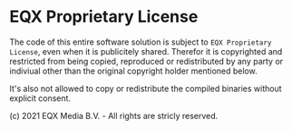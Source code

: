 # EQX Proprietary License

The code of this entire software solution is subject to `EQX Proprietary License`, even when it is publicitely shared.
Therefor it is copyrighted and restricted from being copied, reproduced or redistributed by any party or 
indiviual other than the original copyright holder mentioned below.

It's also not allowed to copy or redistribute the compiled binaries without explicit consent.

(c) 2021 EQX Media B.V. - All rights are stricly reserved.
